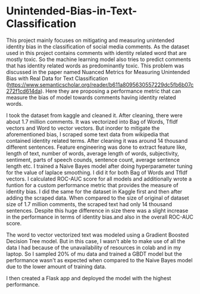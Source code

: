 # Unintended-Bias-in-Text-Classification

This project mainly focuses on mitigating and measuring unintended identity bias in the classification of social media comments. As the dataset used in this project contains comments with identity related word that are mostly toxic. So the machine learning model also tries to predict comments that has identity related words as predominantly toxic. This problem was discussed in the paper named Nuanced Metrics for Measuring Unintended Bias with Real Data for Text Classification (https://www.semanticscholar.org/reader/b611a8095630557229dc5fb6b07c272f1cd614da). Here they are proposing a performance metric that can measure the bias of model towards comments having identity related words.

I took the dataset from kaggle and cleaned it. After cleaning, there were about 1.7 million comments. It was vectorized into Bag of Words, TfIdf vectors and Word to vector vectors. But inorder to mitigate the aforementioned bias, I scraped some text data from wikipedia that contained identity related terms. After cleaning it was around 14 thousand different sentences. Feature engineering was done to extract feature like, length of text, number of words, average length of words, subjectivity, sentiment, parts of speech counds, sentence count, average sentence length etc. I trained a Naive Bayes model after doing hyperparameter tuning for the value of laplace smoothing. I did it for both Bag of Words and TfIdf vectors. I calculated ROC-AUC score for all models and additionally wrote a funtion for a custom performance metric that provides the measure of identity bias. I did the same for the dataset in Kaggle first and then after adding the scraped data. When compared to the size of original of dataset size of 1.7 million comments, the scraped text had only 14 thousand sentences. Despite this huge difference in size there was a slight increase in the performance in terms of identity bias.and also in the overall ROC-AUC score.

The word to vector vectorized text was modeled using a Gradient Boosted Decision Tree model. But in this case, I wasn't able to make use of all the data I had because of the unavailability of resources in colab and in my laptop. So I sampled 20% of mu data and trained a GBDT model but the performance wasn't as expected when compared to the Naive Bayes model due to the lower amount of training data.

I then created a Flask app and deployed the model with the highest performance.
